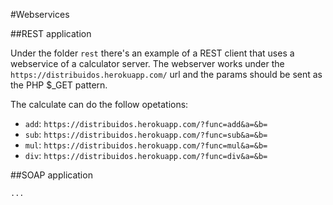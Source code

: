#Webservices 


##REST application

Under the folder `rest` there's an example of a REST client that uses a webservice
of a calculator server. The webserver works under the `https://distribuidos.herokuapp.com/`
url and the params should be sent as the PHP $_GET pattern.

The calculate can do the follow opetations:

* `add`: `https://distribuidos.herokuapp.com/?func=add&a=&b=`
* `sub`: `https://distribuidos.herokuapp.com/?func=sub&a=&b=`
* `mul`: `https://distribuidos.herokuapp.com/?func=mul&a=&b=`
* `div`: `https://distribuidos.herokuapp.com/?func=div&a=&b=`

##SOAP application

`...`